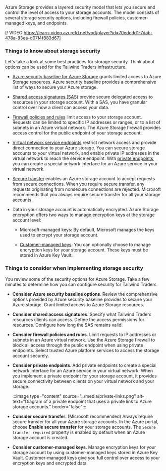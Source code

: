 
Azure Storage provides a layered security model that lets you secure and control the level of access to your storage accounts. The model consists of several storage security options, including firewall policies, customer-managed keys, and endpoints.

[! VIDEO https://learn-video.azurefd.net/vod/player?id=70edcdd1-7dab-478a-83ea-d07f4f883d67]

### Things to know about storage security

Let's take a look at some best practices for storage security. Think about options can be used for the Tailwind Traders infrastructure.

- [Azure security baseline for Azure Storage](/security/benchmark/azure/baselines/storage-security-baseline) grants limited access to Azure Storage resources. Azure security baseline provides a comprehensive list of ways to secure your Azure storage. 

- [Shared access signatures (SAS)](/azure/storage/common/storage-sas-overview) provide secure delegated access to resources in your storage account. With a SAS, you have granular control over how a client can access your data.

- [Firewall policies and rules](/azure/storage/common/storage-network-security) limit access to your storage account. Requests can be limited to specific IP addresses or ranges, or to a list of subnets in an Azure virtual network. The Azure Storage firewall provides access control for the public endpoint of your storage account.

- [Virtual network service endpoints](/azure/virtual-network/virtual-network-service-endpoints-overview) restrict network access and provide direct connection to your Azure storage. You can secure storage accounts to your virtual network, and enable private IP addresses in the virtual network to reach the service endpoint. With [private endpoints](/azure/storage/common/storage-private-endpoints), you can create a special network interface for an Azure service in your virtual network.

- [Secure transfer](/azure/storage/common/storage-require-secure-transfer) enables an Azure storage account to accept requests from secure connections. When you require secure transfer, any requests originating from nonsecure connections are rejected. Microsoft recommends that you always require secure transfer for all your storage accounts.

- Data in your storage account is automatically encrypted. Azure Storage encryption offers two ways to manage encryption keys at the storage account level:

  - Microsoft-managed keys: By default, Microsoft manages the keys used to encrypt your storage account.

  - [Customer-managed keys](/azure/storage/common/storage-encryption-key-model-get): You can optionally choose to manage encryption keys for your storage account. These keys must be stored in Azure Key Vault.

### Things to consider when implementing storage security

You review some of the security options for Azure Storage. Take a few minutes to determine how you can configure security for Tailwind Traders.

- **Consider Azure security baseline options**. Review the comprehensive options provided by Azure security baseline provides to secure your Azure storage. Grant limited access to Azure Storage resources. 

- **Consider shared access signatures**. Specify what Tailwind Traders resources clients can access. Define the access permissions for resources. Configure how long the SAS remains valid.

- **Consider firewall policies and rules**. Limit requests to IP addresses or subnets in an Azure virtual network. Use the Azure Storage firewall to block all access through the public endpoint when using private endpoints. Select trusted Azure platform services to access the storage account securely.

- **Consider private endpoints**. Add private endpoints to create a special network interface for an Azure service in your virtual network. When you implement a private endpoint for your storage account, it provides secure connectivity between clients on your virtual network and your storage.

   :::image type="content" source="../media/private-links.png" alt-text="Diagram of a private endpoint that uses a private link to Azure storage accounts." border="false":::

- **Consider secure transfer**. (Microsoft recommended) Always require secure transfer for all your Azure storage accounts. In the Azure portal, choose **Enable secure transfer** for your storage accounts. The `Secure transfer required` property is enabled by default when an Azure storage account is created.

- **Consider customer-managed keys**. Manage encryption keys for your storage account by using customer-managed keys stored in Azure Key Vault. Customer-managed keys give you full control over access to your encryption keys and encrypted data.
